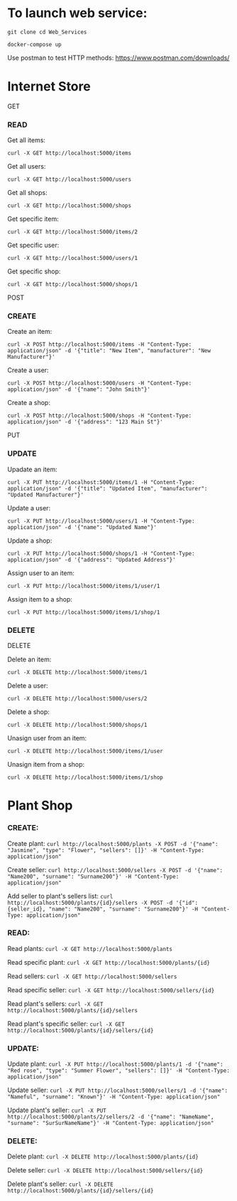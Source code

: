 # To launch web service:

```git clone cd Web_Services```

```docker-compose up```

Use postman to test HTTP methods: https://www.postman.com/downloads/

# Internet Store

GET

### READ 

Get all items: 

```curl -X GET http://localhost:5000/items``` 

Get all users: 

```curl -X GET http://localhost:5000/users```

Get all shops: 

```curl -X GET http://localhost:5000/shops``` 

Get specific item: 

```curl -X GET http://localhost:5000/items/2``` 

Get specific user: 

```curl -X GET http://localhost:5000/users/1``` 

Get specific shop: 

```curl -X GET http://localhost:5000/shops/1```

POST 

### CREATE 

Create an item:

```curl -X POST http://localhost:5000/items -H "Content-Type: application/json" -d '{"title": "New Item", "manufacturer": "New Manufacturer"}' ```

Create a user: 

```curl -X POST http://localhost:5000/users -H "Content-Type: application/json" -d '{"name": "John Smith"}' ```

Create a shop: 

```curl -X POST http://localhost:5000/shops -H "Content-Type: application/json" -d '{"address": "123 Main St"}'```

PUT 

### UPDATE 

Upadate an item: 

```curl -X PUT http://localhost:5000/items/1 -H "Content-Type: application/json" -d '{"title": "Updated Item", "manufacturer": "Updated Manufacturer"}' ```

Update a user: 

```curl -X PUT http://localhost:5000/users/1 -H "Content-Type: application/json" -d '{"name": "Updated Name"}'``` 

Update a shop: 

```curl -X PUT http://localhost:5000/shops/1 -H "Content-Type: application/json" -d '{"address": "Updated Address"}' ```

Assign user to an item: 

```curl -X PUT http://localhost:5000/items/1/user/1 ```

Assign item to a shop: 

```curl -X PUT http://localhost:5000/items/1/shop/1```

### DELETE 

DELETE 

Delete an item: 

```curl -X DELETE http://localhost:5000/items/1 ```

Delete a user: 

```curl -X DELETE http://localhost:5000/users/2 ```

Delete a shop: 

```curl -X DELETE http://localhost:5000/shops/1``` 

Unasign user from an item: 

```curl -X DELETE http://localhost:5000/items/1/user```

Unasign item from a shop:

```curl -X DELETE http://localhost:5000/items/1/shop```

# Plant Shop

### CREATE:
Create plant:
```curl http://localhost:5000/plants -X POST -d '{"name": "Jasmine", "type": "Flower", "sellers": []}' -H "Content-Type: application/json"```

Create seller:
```curl http://localhost:5000/sellers -X POST -d '{"name": "Name200", "surname": "Surname200"}' -H "Content-Type: application/json"```

Add seller to plant's sellers list:
```curl http://localhost:5000/plants/{id}/sellers -X POST -d '{"id": {seller_id}, "name": "Name200", "surname": "Surname200"}' -H "Content-Type: application/json"```

### READ:
Read plants:
```curl -X GET http://localhost:5000/plants```

Read specific plant:
```curl -X GET http://localhost:5000/plants/{id}```

Read sellers:
```curl -X GET http://localhost:5000/sellers```

Read specific seller:
```curl -X GET http://localhost:5000/sellers/{id}```

Read plant's sellers:
```curl -X GET http://localhost:5000/plants/{id}/sellers```

Read plant's specific seller:
```curl -X GET http://localhost:5000/plants/{id}/sellers/{id}```

### UPDATE:
Update plant:
```curl -X PUT http://localhost:5000/plants/1 -d '{"name": "Red rose", "type": "Summer Flower", "sellers": []}' -H "Content-Type: application/json"```

Update seller:
```curl -X PUT http://localhost:5000/sellers/1 -d '{"name": "Nameful", "surname": "Known"}' -H "Content-Type: application/json"```

Update plant's seller:
```curl -X PUT http://localhost:5000/plants/2/sellers/2 -d '{"name": "NameName", "surname": "SurSurNameName"}' -H "Content-Type: application/json"```

### DELETE:
Delete plant:
```curl -X DELETE http://localhost:5000/plants/{id}```

Delete seller:
```curl -X DELETE http://localhost:5000/sellers/{id}```

Delete plant's seller:
```curl -X DELETE http://localhost:5000/plants/{id}/sellers/{id}```

